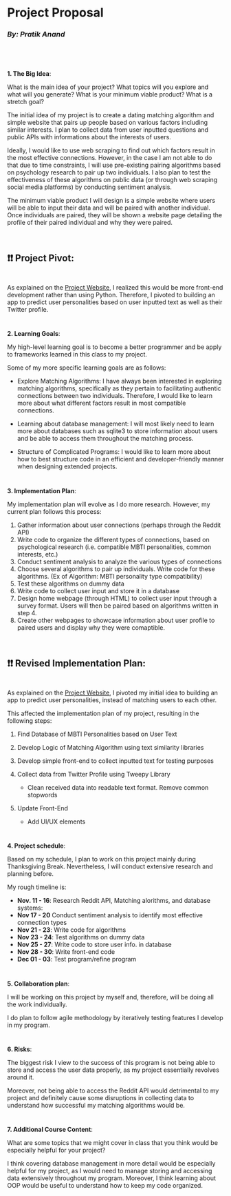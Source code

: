 # **Project Proposal**
### ***By: Pratik Anand***  

</br>

#
**1. The Big Idea**: 

What is the main idea of your project? What topics will you explore and what will you generate? What is your minimum viable product? What is a stretch goal?

The initial idea of my project is to create a dating matching algorithm and simple website that pairs up people based on various factors including similar interests. I plan to collect data from user inputted questions and public APIs with informations about the interests of users. 

Ideally, I would like to use web scraping to find out which factors result in the most effective connections. However, in the case I am not able to do that due to time constraints, I will use pre-existing pairing algorithms based on psychology research to pair up two individuals.  I also plan to test the effectiveness of these algorithms on public data (or through web scraping social media platforms) by conducting sentiment analysis.

The minimum viable product I will design is a simple website where users will be able to input their data and will be paired with another individual. Once individuals are paired, they will be shown a website page detailing the profile of their paired individual and why they were paired.

</br>


## ❗❗ Project Pivot:
#

As explained on the [Project Website](https://sites.google.com/view/oim3640-project-pratikanand/project-evolution-process?authuser=0), 
I realized this would be more front-end development rather than using Python. Therefore, I pivoted to building an app to predict user personalities based on user inputted text as well as their Twitter profile.

#
**2. Learning Goals**: 

My high-level learning goal is to become a better programmer and be apply to frameworks learned in this class to my project. 

Some of my more specific learning goals are as follows:

* Explore Matching Algorithms: I have always been interested in exploring matching algorithms, specifically as they pertain to facilitating authentic connections between two individuals. Therefore, I would like to learn more about what different factors result in most compatible connections. 

* Learning about database management: I will most likely need to learn more about databases such as sqlite3 to store information about users and be able to access them throughout the matching process. 

* Structure of Complicated Programs: I would like to learn more about how to best structure code in an efficient and developer-friendly manner when designing extended projects.

#
**3. Implementation Plan**: 

My implementation plan will evolve as I do more research. However, my current plan follows this process:

1. Gather information about user connections (perhaps through the Reddit API)
2. Write code to organize the different types of connections, based on psychological research (i.e. compatible MBTI personalities, common interests, etc.)
3. Conduct sentiment analysis to analyze the various types of connections
4. Choose several algorithms to pair up individuals. Write code for these algorithms. (Ex of Algorithm: MBTI personality type compatibility)
5. Test these algorithms on dummy data
6. Write code to collect user input and store it in a database
7. Design home webpage (through HTML) to collect user input through a survey format. Users will then be paired based on algorithms written in step 4. 
8. Create other webpages to showcase information about user profile to paired users and display why they were comaptible.

</br>

## ❗❗ Revised Implementation Plan:

#

As explained on the [Project Website](https://sites.google.com/view/oim3640-project-pratikanand/project-evolution-process?authuser=0), 
I pivoted my initial idea to building an app to predict user personalities, instead of matching users to each other. 

This affected the implementation plan of my project, resulting in the following steps:

1. Find Database of MBTI Personalities based on User Text

2. Develop Logic of Matching Algorithm using text similarity libraries

3. Develop simple front-end to collect inputted text for testing purposes

4. Collect data from Twitter Profile using Tweepy Library

   * Clean received data into readable text format. Remove common stopwords
5. Update Front-End

    * Add UI/UX elements

#

**4. Project schedule**: 

Based on my schedule, I plan to work on this project mainly during Thanksgiving Break. Nevertheless, I will conduct extensive research and planning before. 

My rough timeline is: 
* **Nov. 11 - 16**: Research Reddit API, Matching alorithms, and database systems: 
* **Nov 17 - 20** Conduct sentiment analysis to identify most effective connection types
* **Nov 21 - 23**: Write code for algorithms
* **Nov 23 - 24**: Test algorithms on dummy data
* **Nov 25 - 27**: Write code to store user info. in database
* **Nov 28 - 30**: Write front-end code
* **Dec 01 - 03**: Test program/refine program

#

**5. Collaboration plan**: 

I will be working on this project by myself and, therefore, will be doing all the work individually. 

I do plan to follow agile methodology by iteratively testing features I develop in my program. 

#
**6. Risks**: 

The biggest risk I view to the success of this program is not being able to store and access the user data properly, as my project essentially revolves around it. 

Moreover, not being able to access the Reddit API would detrimental to my project and definitely cause some disruptions in collecting data to understand how successful my matching algorithms would be.

#
**7. Additional Course Content**: 

What are some topics that we might cover in class that you think would be especially helpful for your project?

I think covering database management in more detail would be especially helpful for my project, as I would need to manage storing and accessing data extensively throughout my program. Moreover, I think learning about OOP would be useful to understand how to keep my code organized.
#
